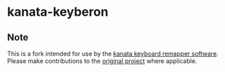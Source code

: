 # kanata-keyberon

## Note

This is a fork intended for use by the [kanata keyboard remapper software](https://github.com/jtroo/kanata).
Please make contributions to the [original project](https://github.com/TeXitoi/keyberon) where applicable.
